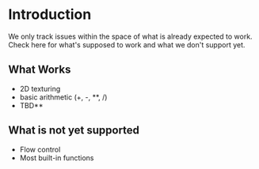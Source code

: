 # Introduction #

We only track issues within the space of what is already expected to work.  Check here for what's supposed to work and what we don't support yet.


## What Works ##

  * 2D texturing
  * basic arithmetic (+, -, **, /)
  * TBD**

## What is not yet supported ##

  * Flow control
  * Most built-in functions